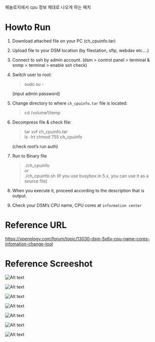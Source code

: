 헤놀로지에서 cpu 정보 제대로 나오게 하는 패치

# Howto Run

1. Download attached file on your PC (ch_cpuinfo.tar)

2. Upload file to your DSM location (by filestation, sftp, webdav etc....)

3. Connect to ssh by admin account. (dsm > control panel > terminal & snmp > terminal > enable ssh check)

4. Switch user to root:

   > sudo su -
   
   (input admin password)

5. Change directory to where `ch_cpuinfo.tar` file is located:

   > cd /volume1/temp

6. Decompress file & check file:

   > tar xvf ch_cpuinfo.tar<br>
   > ls -lrt
   > chmod 755 ch_cpuinfo

   (check root’s run auth)

7. Run to Binary file

   > ./ch_cpuinfo<br>
   or<br>
   > ./ch_cpuinfo.sh (If you use busybox in 5.x, you can use it as a source file)
 
8. When you execute it, proceed according to the description that is output.

9. Check your DSM’s CPU name, CPU cores at `information center`


# Reference URL

https://xpenology.com/forum/topic/13030-dsm-5x6x-cpu-name-cores-infomation-change-tool


# Reference Screeshot

![Alt text](./github/images/ch_cpuinfo_001.png "Run Image")

![Alt text](./github/images/ch_cpuinfo_002.png "Run Image")

![Alt text](./github/images/ch_cpuinfo_003.png "Run Image")

![Alt text](./github/images/cpu_918.png "DSM Control Pannel")

![Alt text](./github/images/cpu_3615.png "DSM Control Pannel")

![Alt text](./github/images/cpu_3617.png "DSM Control Pannel")

![Alt text](./github/images/mobile_002.png "DSM 6.x Mobile")

